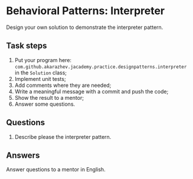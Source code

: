 # Behavioral Patterns: Interpreter

Design your own solution to demonstrate the interpreter pattern.

## Task steps

1. Put your program here: `com.github.akarazhev.jacademy.practice.designpatterns.interpreter` in the `Solution` class;
2. Implement unit tests;
3. Add comments where they are needed;
4. Write a meaningful message with a commit and push the code;
5. Show the result to a mentor;
6. Answer some questions.

## Questions

1. Describe please the interpreter pattern.

## Answers

Answer questions to a mentor in English.